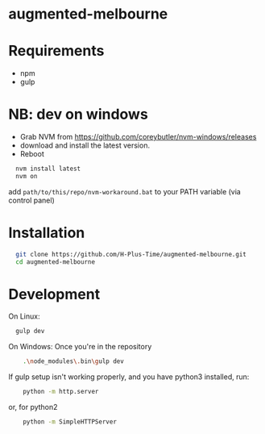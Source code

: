 # augmented-melbourne

# Requirements
* npm
* gulp

# NB: dev on windows
* Grab NVM from https://github.com/coreybutler/nvm-windows/releases
* download and install the latest version.
* Reboot
```bash
  nvm install latest
  nvm on
```

add `path/to/this/repo/nvm-workaround.bat` to your PATH variable (via control panel)
# Installation
```bash
  git clone https://github.com/H-Plus-Time/augmented-melbourne.git
  cd augmented-melbourne
```

# Development
On Linux: 
```bash
  gulp dev
```

On Windows:
Once you're in the repository
```bash
    .\node_modules\.bin\gulp dev
```

If gulp setup isn't working properly, and you have python3 installed, run:
```bash
    python -m http.server
```
or, for python2
```bash
    python -m SimpleHTTPServer
